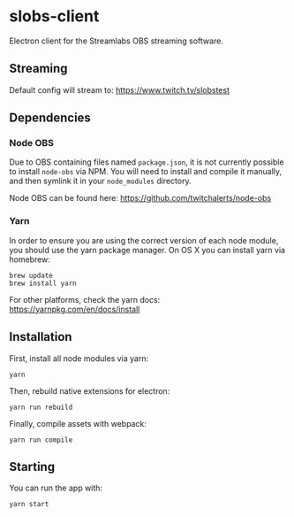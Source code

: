 # slobs-client
Electron client for the Streamlabs OBS streaming software.

## Streaming
Default config will stream to:
https://www.twitch.tv/slobstest

## Dependencies

### Node OBS

Due to OBS containing files named `package.json`, it is not
currently possible to install `node-obs` via NPM. You will
need to install and compile it manually, and then symlink it
in your `node_modules` directory.

Node OBS can be found here:
https://github.com/twitchalerts/node-obs

### Yarn

In order to ensure you are using the correct version of each
node module, you should use the yarn package manager. On OS X
you can install yarn via homebrew:

```
brew update
brew install yarn
```

For other platforms, check the yarn docs:
https://yarnpkg.com/en/docs/install

## Installation

First, install all node modules via yarn:

```
yarn
```

Then, rebuild native extensions for electron:

```
yarn run rebuild
```

Finally, compile assets with webpack:

```
yarn run compile
```

## Starting

You can run the app with:

```
yarn start
```
